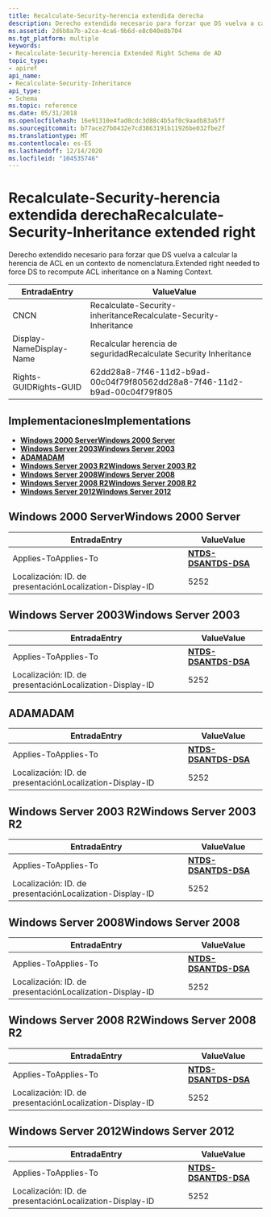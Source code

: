 ```yaml
---
title: Recalculate-Security-herencia extendida derecha
description: Derecho extendido necesario para forzar que DS vuelva a calcular la herencia de ACL en un contexto de nomenclatura.
ms.assetid: 2d6b8a7b-a2ca-4ca6-9b6d-e8c040e8b704
ms.tgt_platform: multiple
keywords:
- Recalculate-Security-herencia Extended Right Schema de AD
topic_type:
- apiref
api_name:
- Recalculate-Security-Inheritance
api_type:
- Schema
ms.topic: reference
ms.date: 05/31/2018
ms.openlocfilehash: 16e91310e4fad0cdc3d88c4b5af0c9aadb83a5ff
ms.sourcegitcommit: b77ace27b0432e7cd3863191b11926be032fbe2f
ms.translationtype: MT
ms.contentlocale: es-ES
ms.lasthandoff: 12/14/2020
ms.locfileid: "104535746"
---
```

# <a name="recalculate-security-inheritance-extended-right"></a><span data-ttu-id="2965a-104">Recalculate-Security-herencia extendida derecha</span><span class="sxs-lookup"><span data-stu-id="2965a-104">Recalculate-Security-Inheritance extended right</span></span>

<span data-ttu-id="2965a-105">Derecho extendido necesario para forzar que DS vuelva a calcular la herencia de ACL en un contexto de nomenclatura.</span><span class="sxs-lookup"><span data-stu-id="2965a-105">Extended right needed to force DS to recompute ACL inheritance on a Naming Context.</span></span>



| <span data-ttu-id="2965a-106">Entrada</span><span class="sxs-lookup"><span data-stu-id="2965a-106">Entry</span></span> | <span data-ttu-id="2965a-107">Value</span><span class="sxs-lookup"><span data-stu-id="2965a-107">Value</span></span> |
|--------------|--------------------------------------|
| <span data-ttu-id="2965a-108">CN</span><span class="sxs-lookup"><span data-stu-id="2965a-108">CN</span></span>           | <span data-ttu-id="2965a-109">Recalculate-Security-inheritance</span><span class="sxs-lookup"><span data-stu-id="2965a-109">Recalculate-Security-Inheritance</span></span>     |
| <span data-ttu-id="2965a-110">Display-Name</span><span class="sxs-lookup"><span data-stu-id="2965a-110">Display-Name</span></span> | <span data-ttu-id="2965a-111">Recalcular herencia de seguridad</span><span class="sxs-lookup"><span data-stu-id="2965a-111">Recalculate Security Inheritance</span></span>     |
| <span data-ttu-id="2965a-112">Rights-GUID</span><span class="sxs-lookup"><span data-stu-id="2965a-112">Rights-GUID</span></span>  | <span data-ttu-id="2965a-113">62dd28a8-7f46-11d2-b9ad-00c04f79f805</span><span class="sxs-lookup"><span data-stu-id="2965a-113">62dd28a8-7f46-11d2-b9ad-00c04f79f805</span></span> |



## <a name="implementations"></a><span data-ttu-id="2965a-114">Implementaciones</span><span class="sxs-lookup"><span data-stu-id="2965a-114">Implementations</span></span>

-   [<span data-ttu-id="2965a-115">**Windows 2000 Server**</span><span class="sxs-lookup"><span data-stu-id="2965a-115">**Windows 2000 Server**</span></span>](#windows-2000-server)
-   [<span data-ttu-id="2965a-116">**Windows Server 2003**</span><span class="sxs-lookup"><span data-stu-id="2965a-116">**Windows Server 2003**</span></span>](#windows-server-2003)
-   [<span data-ttu-id="2965a-117">**ADAM**</span><span class="sxs-lookup"><span data-stu-id="2965a-117">**ADAM**</span></span>](#adam)
-   [<span data-ttu-id="2965a-118">**Windows Server 2003 R2**</span><span class="sxs-lookup"><span data-stu-id="2965a-118">**Windows Server 2003 R2**</span></span>](#windows-server-2003-r2)
-   [<span data-ttu-id="2965a-119">**Windows Server 2008**</span><span class="sxs-lookup"><span data-stu-id="2965a-119">**Windows Server 2008**</span></span>](#windows-server-2008)
-   [<span data-ttu-id="2965a-120">**Windows Server 2008 R2**</span><span class="sxs-lookup"><span data-stu-id="2965a-120">**Windows Server 2008 R2**</span></span>](#windows-server-2008-r2)
-   [<span data-ttu-id="2965a-121">**Windows Server 2012**</span><span class="sxs-lookup"><span data-stu-id="2965a-121">**Windows Server 2012**</span></span>](#windows-server-2012)

## <a name="windows-2000-server"></a><span data-ttu-id="2965a-122">Windows 2000 Server</span><span class="sxs-lookup"><span data-stu-id="2965a-122">Windows 2000 Server</span></span>



| <span data-ttu-id="2965a-123">Entrada</span><span class="sxs-lookup"><span data-stu-id="2965a-123">Entry</span></span> | <span data-ttu-id="2965a-124">Value</span><span class="sxs-lookup"><span data-stu-id="2965a-124">Value</span></span> |
|-------------------------|------------------------------------------|
| <span data-ttu-id="2965a-125">Applies-To</span><span class="sxs-lookup"><span data-stu-id="2965a-125">Applies-To</span></span>              | [<span data-ttu-id="2965a-126">**NTDS-DSA**</span><span class="sxs-lookup"><span data-stu-id="2965a-126">**NTDS-DSA**</span></span>](c-ntdsdsa.md)<br/> |
| <span data-ttu-id="2965a-127">Localización: ID. de presentación</span><span class="sxs-lookup"><span data-stu-id="2965a-127">Localization-Display-ID</span></span> | <span data-ttu-id="2965a-128">52</span><span class="sxs-lookup"><span data-stu-id="2965a-128">52</span></span>                                       |



## <a name="windows-server-2003"></a><span data-ttu-id="2965a-129">Windows Server 2003</span><span class="sxs-lookup"><span data-stu-id="2965a-129">Windows Server 2003</span></span>



| <span data-ttu-id="2965a-130">Entrada</span><span class="sxs-lookup"><span data-stu-id="2965a-130">Entry</span></span> | <span data-ttu-id="2965a-131">Value</span><span class="sxs-lookup"><span data-stu-id="2965a-131">Value</span></span> |
|-------------------------|------------------------------------------|
| <span data-ttu-id="2965a-132">Applies-To</span><span class="sxs-lookup"><span data-stu-id="2965a-132">Applies-To</span></span>              | [<span data-ttu-id="2965a-133">**NTDS-DSA**</span><span class="sxs-lookup"><span data-stu-id="2965a-133">**NTDS-DSA**</span></span>](c-ntdsdsa.md)<br/> |
| <span data-ttu-id="2965a-134">Localización: ID. de presentación</span><span class="sxs-lookup"><span data-stu-id="2965a-134">Localization-Display-ID</span></span> | <span data-ttu-id="2965a-135">52</span><span class="sxs-lookup"><span data-stu-id="2965a-135">52</span></span>                                       |



## <a name="adam"></a><span data-ttu-id="2965a-136">ADAM</span><span class="sxs-lookup"><span data-stu-id="2965a-136">ADAM</span></span>



| <span data-ttu-id="2965a-137">Entrada</span><span class="sxs-lookup"><span data-stu-id="2965a-137">Entry</span></span> | <span data-ttu-id="2965a-138">Value</span><span class="sxs-lookup"><span data-stu-id="2965a-138">Value</span></span> |
|-------------------------|------------------------------------------|
| <span data-ttu-id="2965a-139">Applies-To</span><span class="sxs-lookup"><span data-stu-id="2965a-139">Applies-To</span></span>              | [<span data-ttu-id="2965a-140">**NTDS-DSA**</span><span class="sxs-lookup"><span data-stu-id="2965a-140">**NTDS-DSA**</span></span>](c-ntdsdsa.md)<br/> |
| <span data-ttu-id="2965a-141">Localización: ID. de presentación</span><span class="sxs-lookup"><span data-stu-id="2965a-141">Localization-Display-ID</span></span> | <span data-ttu-id="2965a-142">52</span><span class="sxs-lookup"><span data-stu-id="2965a-142">52</span></span>                                       |



## <a name="windows-server-2003-r2"></a><span data-ttu-id="2965a-143">Windows Server 2003 R2</span><span class="sxs-lookup"><span data-stu-id="2965a-143">Windows Server 2003 R2</span></span>



| <span data-ttu-id="2965a-144">Entrada</span><span class="sxs-lookup"><span data-stu-id="2965a-144">Entry</span></span> | <span data-ttu-id="2965a-145">Value</span><span class="sxs-lookup"><span data-stu-id="2965a-145">Value</span></span> |
|-------------------------|------------------------------------------|
| <span data-ttu-id="2965a-146">Applies-To</span><span class="sxs-lookup"><span data-stu-id="2965a-146">Applies-To</span></span>              | [<span data-ttu-id="2965a-147">**NTDS-DSA**</span><span class="sxs-lookup"><span data-stu-id="2965a-147">**NTDS-DSA**</span></span>](c-ntdsdsa.md)<br/> |
| <span data-ttu-id="2965a-148">Localización: ID. de presentación</span><span class="sxs-lookup"><span data-stu-id="2965a-148">Localization-Display-ID</span></span> | <span data-ttu-id="2965a-149">52</span><span class="sxs-lookup"><span data-stu-id="2965a-149">52</span></span>                                       |



## <a name="windows-server-2008"></a><span data-ttu-id="2965a-150">Windows Server 2008</span><span class="sxs-lookup"><span data-stu-id="2965a-150">Windows Server 2008</span></span>



| <span data-ttu-id="2965a-151">Entrada</span><span class="sxs-lookup"><span data-stu-id="2965a-151">Entry</span></span> | <span data-ttu-id="2965a-152">Value</span><span class="sxs-lookup"><span data-stu-id="2965a-152">Value</span></span> |
|-------------------------|------------------------------------------|
| <span data-ttu-id="2965a-153">Applies-To</span><span class="sxs-lookup"><span data-stu-id="2965a-153">Applies-To</span></span>              | [<span data-ttu-id="2965a-154">**NTDS-DSA**</span><span class="sxs-lookup"><span data-stu-id="2965a-154">**NTDS-DSA**</span></span>](c-ntdsdsa.md)<br/> |
| <span data-ttu-id="2965a-155">Localización: ID. de presentación</span><span class="sxs-lookup"><span data-stu-id="2965a-155">Localization-Display-ID</span></span> | <span data-ttu-id="2965a-156">52</span><span class="sxs-lookup"><span data-stu-id="2965a-156">52</span></span>                                       |



## <a name="windows-server-2008-r2"></a><span data-ttu-id="2965a-157">Windows Server 2008 R2</span><span class="sxs-lookup"><span data-stu-id="2965a-157">Windows Server 2008 R2</span></span>



| <span data-ttu-id="2965a-158">Entrada</span><span class="sxs-lookup"><span data-stu-id="2965a-158">Entry</span></span> | <span data-ttu-id="2965a-159">Value</span><span class="sxs-lookup"><span data-stu-id="2965a-159">Value</span></span> |
|-------------------------|------------------------------------------|
| <span data-ttu-id="2965a-160">Applies-To</span><span class="sxs-lookup"><span data-stu-id="2965a-160">Applies-To</span></span>              | [<span data-ttu-id="2965a-161">**NTDS-DSA**</span><span class="sxs-lookup"><span data-stu-id="2965a-161">**NTDS-DSA**</span></span>](c-ntdsdsa.md)<br/> |
| <span data-ttu-id="2965a-162">Localización: ID. de presentación</span><span class="sxs-lookup"><span data-stu-id="2965a-162">Localization-Display-ID</span></span> | <span data-ttu-id="2965a-163">52</span><span class="sxs-lookup"><span data-stu-id="2965a-163">52</span></span>                                       |



## <a name="windows-server-2012"></a><span data-ttu-id="2965a-164">Windows Server 2012</span><span class="sxs-lookup"><span data-stu-id="2965a-164">Windows Server 2012</span></span>



| <span data-ttu-id="2965a-165">Entrada</span><span class="sxs-lookup"><span data-stu-id="2965a-165">Entry</span></span> | <span data-ttu-id="2965a-166">Value</span><span class="sxs-lookup"><span data-stu-id="2965a-166">Value</span></span> |
|-------------------------|------------------------------------------|
| <span data-ttu-id="2965a-167">Applies-To</span><span class="sxs-lookup"><span data-stu-id="2965a-167">Applies-To</span></span>              | [<span data-ttu-id="2965a-168">**NTDS-DSA**</span><span class="sxs-lookup"><span data-stu-id="2965a-168">**NTDS-DSA**</span></span>](c-ntdsdsa.md)<br/> |
| <span data-ttu-id="2965a-169">Localización: ID. de presentación</span><span class="sxs-lookup"><span data-stu-id="2965a-169">Localization-Display-ID</span></span> | <span data-ttu-id="2965a-170">52</span><span class="sxs-lookup"><span data-stu-id="2965a-170">52</span></span>                                       |



 

 





